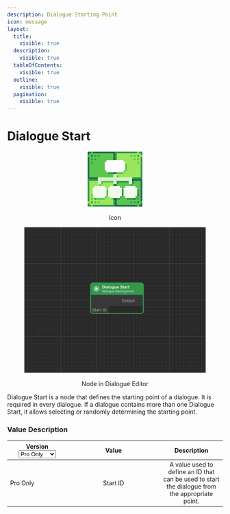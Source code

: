 ```yaml
---
description: Dialogue Starting Point
icon: message
layout:
  title:
    visible: true
  description:
    visible: true
  tableOfContents:
    visible: true
  outline:
    visible: true
  pagination:
    visible: true
---
```


# Dialogue Start



<div align="center"><figure><img src="../../.gitbook/assets/MT_Node_Start_Gizmo.png" alt="" width="128"><figcaption><p>Icon</p></figcaption></figure> <figure><img src="../../.gitbook/assets/Zrzut ekranu (79).png" alt="" width="563"><figcaption><p>Node in Dialogue Editor</p></figcaption></figure></div>

Dialogue Start is a node that defines the starting point of a dialogue. It is required in every dialogue. If a dialogue contains more than one Dialogue Start, it allows selecting or randomly determining the starting point.

### Value Description

<table><thead><tr><th width="126">Version<select><option value="q61LGWc31ps3" label="Pro Only" color="blue"></option><option value="JI4hjq2wdjYx" label="Free &#x26; Pro" color="blue"></option></select></th><th width="203" align="center">Value</th><th align="center">Description</th></tr></thead><tbody><tr><td><span data-option="q61LGWc31ps3">Pro Only</span></td><td align="center">Start ID</td><td align="center">A value used to define an ID that can be used to start the dialogue from the appropriate point.</td></tr></tbody></table>

